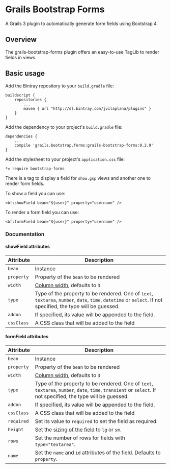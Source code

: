 # Grails Bootstrap Forms
A Grails 3 plugin to automatically generate form fields using Bootstrap 4.


## Overview
The grails-bootstrap-forms plugin offers an easy-to-use TagLib to render fields in views.

## Basic usage


Add the Bintray repository to your `build.gradle` file:

```
buildscript {
    repositories {
        ...
        maven { url "http://dl.bintray.com/jvilaplana/plugins" }
    }
}
```

Add the dependency to your project's `build.gradle` file:

```
dependencies {
    ...
    compile 'grails.bootstrap.forms:grails-bootstrap-forms:0.2.9'
}
```

Add the stylesheet to your project's `application.css` file:

```
*= require bootstrap-forms
```

There is a tag to display a field for `show.gsp` views and another one to render form fields.

To show a field you can use:

`<bf:showField bean="${user}" property="username" />`

To render a form field you can use:

`<bf:formField bean="${user}" property="username" />`


### Documentation

#### showField attributes

| Attribute | Description |
| --------- | ----------- |
| `bean` | Instance |
| `property` | Property of the `bean` to be rendered |
| `width` | [Column width](http://getbootstrap.com/docs/4.1/layout/grid/), defaults to `3` |
| `type` | Type of the property to be rendered. One of `text`, `textarea`, `number`, `date`, `time`, `datetime` or `select`. If not specified, the type will be guessed.
| `addon` | If specified, its value will be appended to the field. |
| `cssClass` | A CSS class that will be added to the field |


#### formField attributes

| Attribute | Description |
| --------- | ----------- |
| `bean` | Instance |
| `property` | Property of the `bean` to be rendered |
| `width` | [Column width](http://getbootstrap.com/docs/4.1/layout/grid/), defaults to `3` |
| `type` | Type of the property to be rendered. One of `text`, `textarea`, `number`, `date`, `time`, `transient` or `select`. If not specified, the type will be guessed.
| `addon` | If specified, its value will be appended to the field. |
| `cssClass` | A CSS class that will be added to the field |
| `required` | Set its value to `required` to set the field as required. |
| `height` | Set the [sizing of the field](http://getbootstrap.com/docs/4.1/components/forms/#sizing) to `lg` or `sm`.
| `rows` | Set the number of rows for fields with `type="textarea"`.
| `name` | Set the `name` and `id` attributes of the field. Defaults to `property`. |
